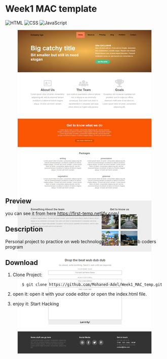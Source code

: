 # Week1 MAC template
![HTML](https://img.shields.io/badge/HTML-v5-red)
![CSS](https://img.shields.io/badge/CSS-v3-blue)
![JavaScript](https://img.shields.io/badge/JavaScript-JS-yellow)

<p align="center" style="width: 500px; height: 500px">
    <img src="./img/template.png" alt="Page Image">
</p>

## Preview
you can see it from here https://first-temp.netlify.com/ 

## Description

Personal project to practice on web technology from million arab coders program

## Download

1. Clone Project:
    ```
        $ git clone https://github.com/Mohaned-Adel/Week1_MAC_temp.git
    ```
2. open it:
    open it with your code editor or open the index.html file.

3. enjoy it: 
    Start Hacking
